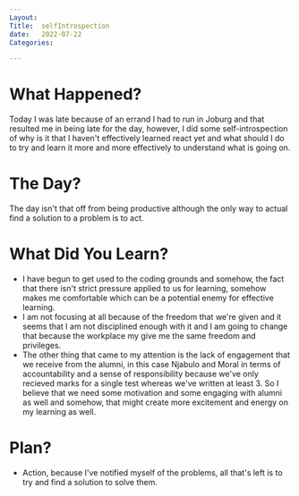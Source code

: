 ```yaml
---
Layout:
Title:  selfIntrospection
date:   2022-07-22
Categories:

---
```


# What Happened?
Today I was late because of an errand I had to run in Joburg and that resulted me in being late for the day, however, I did some self-introspection of why is it that I haven't effectively learned react yet and what should I do to try and learn it more and more effectively to understand what is going on.

# The Day?
The day isn't that off from being productive although the only way to actual find a solution to a problem is to act.

# What Did You Learn?
- I have begun to get used to the coding grounds and somehow, the fact that there isn't strict pressure applied to us for learning, somehow makes me comfortable which can be a potential enemy for effective learning.
- I am not focusing at all because of the freedom that we're given and it seems that I am not disciplined enough with it and I am going to change that because the workplace my give me the same freedom and privileges.
- The other thing that came to my attention is the lack of engagement that we receive from the alumni, in this case Njabulo and Moral in terms of accountability and a sense of responsibility because we've only recieved marks for a single test whereas we've written at least 3. So I believe that we need some motivation and some engaging with alumni as well and somehow, that might create more excitement and energy on my learning as well.

# Plan?
- Action, because I've notified myself of the problems, all that's left is to try and find a solution to solve them.